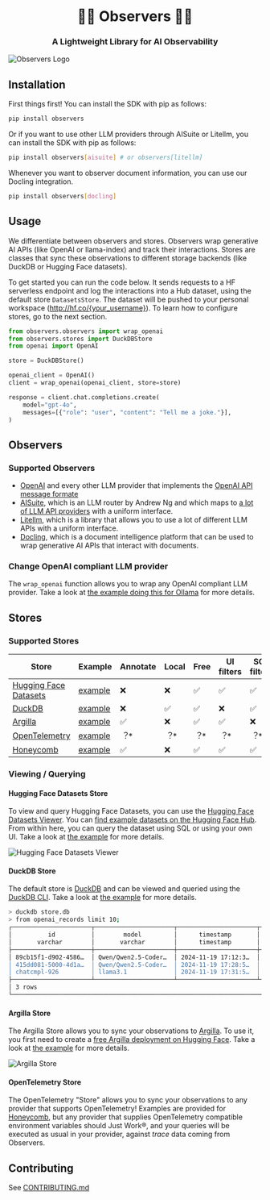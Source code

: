 <div align="center">

<h1>🤗🔭 Observers 🔭🤗</h1>

<h3 align="center">A Lightweight Library for AI Observability</h3>

</div>

![Observers Logo](./assets/observers.png)

## Installation

First things first! You can install the SDK with pip as follows:

```bash
pip install observers
```

Or if you want to use other LLM providers through AISuite or Litellm, you can install the SDK with pip as follows:

```bash
pip install observers[aisuite] # or observers[litellm]
```

Whenever you want to observer document information, you can use our Docling integration.

```bash
pip install observers[docling]
```

## Usage

We differentiate between observers and stores. Observers wrap generative AI APIs (like OpenAI or llama-index) and track their interactions. Stores are classes that sync these observations to different storage backends (like DuckDB or Hugging Face datasets).

To get started you can run the code below. It sends requests to a HF serverless endpoint and log the interactions into a Hub dataset, using the default store `DatasetsStore`. The dataset will be pushed to your personal workspace (http://hf.co/{your_username}). To learn how to configure stores, go to the next section.

```python
from observers.observers import wrap_openai
from observers.stores import DuckDBStore
from openai import OpenAI

store = DuckDBStore()

openai_client = OpenAI()
client = wrap_openai(openai_client, store=store)

response = client.chat.completions.create(
    model="gpt-4o",
    messages=[{"role": "user", "content": "Tell me a joke."}],
)
```

## Observers

### Supported Observers

- [OpenAI](https://openai.com/) and every other LLM provider that implements the [OpenAI API message formate](https://platform.openai.com/docs/api-reference)
- [AISuite](https://github.com/andrewyng/aisuite), which is an LLM router by Andrew Ng and which maps to [a lot of LLM API providers](https://github.com/andrewyng/aisuite/tree/main/aisuite/providers) with a uniform interface.
- [Litellm](https://docs.litellm.ai/docs/), which is a library that allows you to use a lot of different LLM APIs with a uniform interface.
- [Docling](https://github.com/docling/docling), which is a document intelligence platform that can be used to wrap generative AI APIs that interact with documents.

### Change OpenAI compliant LLM provider

The `wrap_openai` function allows you to wrap any OpenAI compliant LLM provider. Take a look at [the example doing this for Ollama](./examples/observers/ollama_example.py) for more details.

## Stores

### Supported Stores

| Store | Example | Annotate | Local | Free | UI filters | SQL filters |
|-------|---------|----------|-------|------|-------------|--------------|
| [Hugging Face Datasets](https://huggingface.co/docs/huggingface_hub/en/package_reference/io-management#datasets) | [example](./examples/datasets_example.py) | ❌ | ❌ | ✅ | ✅ | ✅ |
| [DuckDB](https://duckdb.org/) | [example](./examples/duckdb_example.py.py) | ❌ | ✅ | ✅ | ❌ | ✅ |
| [Argilla](https://argilla.io/) | [example](./examples/argilla_example.py) | ✅ | ❌ | ✅ | ✅ | ❌ |
| [OpenTelemetry](https://opentelemetry.io/) | [example](./examples/stores/opentelemetry_example.py) | ︖* | ︖* | ︖* | ︖* | ︖* |
| [Honeycomb](https://honeycomb.io/) | [example](./examples/stores/opentelemetry_example.py) | ✅ |❌| ✅ | ✅ | ✅ |

### Viewing / Querying

#### Hugging Face Datasets Store

To view and query Hugging Face Datasets, you can use the [Hugging Face Datasets Viewer](https://huggingface.co/docs/hub/en/datasets-viewer). You can [find example datasets on the Hugging Face Hub](https://huggingface.co/datasets?other=observers). From within here, you can query the dataset using SQL or using your own UI. Take a look at [the example](./examples/datasets_example.py) for more details.

![Hugging Face Datasets Viewer](./assets/datasets.png)

#### DuckDB Store

The default store is [DuckDB](https://duckdb.org/) and can be viewed and queried using the [DuckDB CLI](https://duckdb.org/#quickinstall). Take a look at [the example](./examples/duckdb_example.py) for more details.

```bash
> duckdb store.db
> from openai_records limit 10;
┌──────────────────────┬──────────────────────┬──────────────────────┬──────────────────────┬───┬─────────┬──────────────────────┬───────────┐
│          id          │        model         │      timestamp       │       messages       │ … │  error  │     raw_response     │ synced_at │
│       varchar        │       varchar        │      timestamp       │ struct("role" varc…  │   │ varchar │         json         │ timestamp │
├──────────────────────┼──────────────────────┼──────────────────────┼──────────────────────┼───┼─────────┼──────────────────────┼───────────┤
│ 89cb15f1-d902-4586…  │ Qwen/Qwen2.5-Coder…  │ 2024-11-19 17:12:3…  │ [{'role': user, 'c…  │ … │         │ {"id": "", "choice…  │           │
│ 415dd081-5000-4d1a…  │ Qwen/Qwen2.5-Coder…  │ 2024-11-19 17:28:5…  │ [{'role': user, 'c…  │ … │         │ {"id": "", "choice…  │           │
│ chatcmpl-926         │ llama3.1             │ 2024-11-19 17:31:5…  │ [{'role': user, 'c…  │ … │         │ {"id": "chatcmpl-9…  │           │
├──────────────────────┴──────────────────────┴──────────────────────┴──────────────────────┴───┴─────────┴──────────────────────┴───────────┤
│ 3 rows                                                                                                                16 columns (7 shown) │
└────────────────────────────────────────────────────────────────────────────────────────────────────────────────────────────────────────────┘
```

#### Argilla Store

The Argilla Store allows you to sync your observations to [Argilla](https://argilla.io/). To use it, you first need to create a [free Argilla deployment on Hugging Face](https://docs.argilla.io/latest/getting_started/quickstart/). Take a look at [the example](./examples/argilla_example.py) for more details.

![Argilla Store](./assets/argilla.png)

#### OpenTelemetry Store
The OpenTelemetry "Store" allows you to sync your observations to any provider that supports OpenTelemetry! Examples are provided for [Honeycomb](https://honeycomb.io), but any provider that supplies OpenTelemetry compatible environment variables should Just Work®, and your queries will be executed as usual in your provider, against _trace_ data coming from Observers.

## Contributing

See [CONTRIBUTING.md](./CONTRIBUTING.md)
